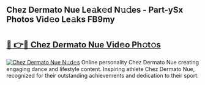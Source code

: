 ## Chez Dermato Nue Le𝚊k𝚎d N𝚞𝚍es - Part-ySx Photos Vid𝚎o Le𝚊ks FB9my

# <h2><a href="http://fb9ob2.evod.top/?m=Chez+Dermato+Nue">🔗 👉🔴 Chez Dermato Nue Vid𝚎o Ph𝚘t𝚘s</a></h2>

[![Chez Dermato Nue N𝚞d𝚎s](https://i.imgur.com/8V9OHl7.gif)](http://fb9ob2.evod.top/?m=Chez+Dermato+Nue)
Online personality Chez Dermato Nue creating engaging dance and lifestyle content. Inspiring athlete Chez Dermato Nue, recognized for their outstanding achievements and dedication to their sport. 
